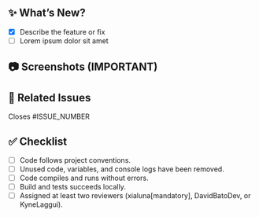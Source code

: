 ## ✨ What’s New?

<!-- Briefly explain what was added or changed -->

- [x] Describe the feature or fix
- [ ] Lorem ipsum dolor sit amet

## 📷 Screenshots (IMPORTANT)

<!-- Add relevant screenshots or GIFs showcasing the changes -->

## 🔗 Related Issues

Closes #ISSUE_NUMBER

<!-- Or "Fixes #ISSUE_NUMBER" if applicable -->

## ✅ Checklist

- [ ] Code follows project conventions.
- [ ] Unused code, variables, and console logs have been removed.
- [ ] Code compiles and runs without errors.
- [ ] Build and tests succeeds locally.
- [ ] Assigned at least two reviewers (xialuna[mandatory], DavidBatoDev, or KyneLaggui).
